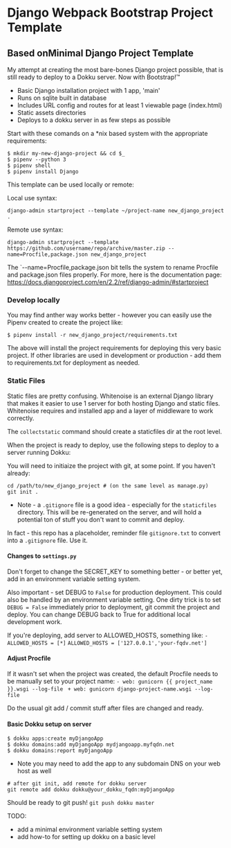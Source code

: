 # Django Webpack Bootstrap Project Template
## Based onMinimal Django Project Template

My attempt at creating the most bare-bones Django project possible, that is still ready to deploy to a Dokku server. Now with Bootstrap!&#8482;

* Basic Django installation project with 1 app, 'main'
* Runs on sqlite built in database
* Includes URL config and routes for at least 1 viewable page (index.html)
* Static assets directories
* Deploys to a dokku server in as few steps as possible


Start with these comands on a *nix based system with the appropriate requirements:

```
$ mkdir my-new-django-project && cd $_
$ pipenv --python 3
$ pipenv shell
$ pipenv install Django
```

This template can be used locally or remote:

Local use syntax:
```
django-admin startproject --template ~/project-name new_django_project .
```

Remote use syntax:
```
django-admin startproject --template https://github.com/username/repo/archive/master.zip --name=Procfile,package.json new_django_project
```
The `--name=Procfile,package.json bit tells the system to rename Procfile and package.json files properly. For more, here is the documentation page: https://docs.djangoproject.com/en/2.2/ref/django-admin/#startproject

### Develop locally
You may find anther way works better - however you can easily use the Pipenv created to create the project like:

```
$ pipenv install -r new_django_project/requirements.txt 
```

The above will install the project requirements for deploying this very basic project. If other libraries are used in development or production - add them to requirements.txt for deployment as needed.

### Static Files
Static files are pretty confusing. Whitenoise is an external Django library that makes it easier to use 1 server for both hosting Django and static files. Whitenoise requires and installed app and a layer of middleware to work correctly.

The `collectstatic` command should create a staticfiles dir at the root level.

When the project is ready to deploy, use the following steps to deploy to a server running Dokku:

You will need to initiaize the project with git, at some point. If you haven't already:
```
cd /path/to/new_django_project # (on the same level as manage.py)
git init .

```

* Note - a `.gitignore` file is a good idea - especially for the `staticfiles` directory. This will be re-generated on the server, and will hold a potential ton of stuff you don't want to commit and deploy.

In fact - this repo has a placeholder, reminder file `gitignore.txt` to convert into a `.gitignore` file. Use it.

#### Changes to `settings.py`
Don't forget to change the SECRET_KEY to something better - or better yet, add in an environment variable setting system.

Also important - set DEBUG to `False` for production deployment. This could also be handled by an environment variable setting. One dirty trick is to set `DEBUG = False` immediately prior to deployment, git commit the project and deploy. You can change DEBUG back to True for additional local development work.

If you're deploying, add server to ALLOWED_HOSTS, something like:
`- ALLOWED_HOSTS = [*]`
`ALLOWED_HOSTS = ['127.0.0.1','your-fqdv.net']`

#### Adjust Procfile
If it wasn't set when the project was created, the default Procfile needs to be manually set to your project name: 
`- web: gunicorn {{ project_name }}.wsgi --log-file `
`+ web: gunicorn django-project-name.wsgi --log-file `

Do the usual git add / commit stuff after files are changed and ready.

#### Basic Dokku setup on server
```
$ dokku apps:create myDjangoApp
$ dokku domains:add myDjangoApp mydjangoapp.myfqdn.net
$ dokku domains:report myDjangoApp 
```
* Note you may need to add the app to any subdomain DNS on your web host as well

```
# after git init, add remote for dokku server
git remote add dokku dokku@your_dokku_fqdn:myDjangoApp
```

Should be ready to git push!
`git push dokku master`

 TODO:
- add a minimal environment variable setting system
- add how-to for setting up dokku on a basic level
